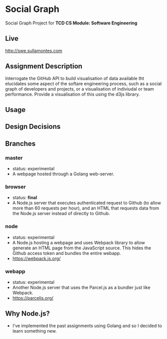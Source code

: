 # Social Graph
Social Graph Project for **TCD CS Module: Software Engineering**

## Live
http://swe.sullamontes.com

## Assignment Description
Interrogate the GitHub API to build visualisation of data available tht elucidates some aspect of the softare engineering process, such as a social graph of developers and projects, or a visualisation of indiviudal or team performance. Provide a visualisation of this using the d3js library.

## Usage

## Design Decisions


## Branches
### master
- status: experimental
- A webpage hosted through a Golang web-server.

### browser
- status: **final**
- A Node.js server that executes authenticated request to Github (to allow more than 60 requests per hour), and an HTML that requests data from the Node.js server instead of directly to Github.

### node
- status: experimental
- A Node.js hosting a webpage and uses Webpack library to allow generate an HTML page from the JavaScript source. This hides the Github access token and bundles the entire webapp.
- https://webpack.js.org/

### webapp
- status: experimental
- Another Node.js server that uses the Parcel.js as a bundler just like Webpack. 
- https://parceljs.org/

## Why Node.js?
- I've implemented the past assignments using Golang and so I decided to learn something new.
